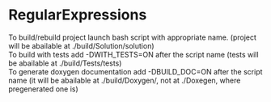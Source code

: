 # RegularExpressions
To build/rebuild project launch bash script with appropriate name. (project will be abailable at ./build/Solution/solution)<br>
To build with tests add -DWITH_TESTS=ON after the script name (tests will be abailable at ./build/Tests/tests)<br>
To generate doxygen documentation add -DBUILD_DOC=ON after the script name (it will be abailable at ./build/Doxygen/, not at ./Doxegen, where pregenerated one is)
